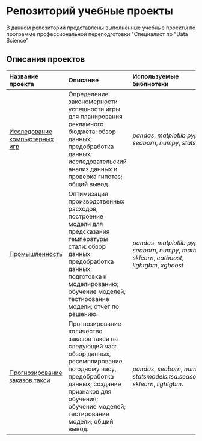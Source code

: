 # Репозиторий учебные проекты
В данном репозитории представлены выполненные учебные проекты по программе профессиональной переподготовки "Специалист по "Data Science"

## Описания проектов

| Название проекта | Описание | Используемые библиотеки | 
| :---------------------- | :---------------------- | :---------------------- |
| [Исследование компьютерных игр](computer_games) | Определение закономерности успешности игры для планирования рекламного бюджета: обзор данных; предобработка данных; исследовательский анализ данных и проверка гипотез; общий вывод. |*pandas*, *matplotlib.pyplot*, *seaborn*, *numpy*, *stats*.|
| [Промышленность](industry) | Оптимизация производственных расходов, построение модели для предсказания температуры стали: обзор данных; предобработка данных; подготовка к моделированию; обучение моделей; тестирование модели; отчет по решению. |*pandas*, *matplotlib.pyplot*, *seaborn*, *numpy*, *math*, *sklearn*, *catboost*, *lightgbm*, *xgboost*|
| [Прогнозирование заказов такси](taxi) | Прогнозирование количество заказов такси на следующий час: обзор данных, ресемплирование по одному часу, предобработка данных; создание признаков для обучения; обучение моделей; тестирование модели; общий вывод. |*pandas*, *seaborn*, *numpy*, *statsmodels.tsa.seasonal*, *sklearn*, *lightgbm*.|

